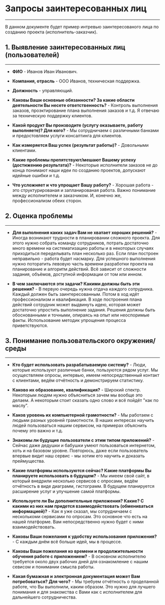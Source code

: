 # Запросы заинтересованных лиц

------------


В данном документе будет пример интревью заинтересованого лица по созданию проекта (исполнитель-заказчик). 



## 1. Выявление заинтересованных лиц (пользователей)

------------

- **ФИО** - Иванов Иван Иванович.

- **Компания, отрасль** - ООО Иванов, техническая поддержка.

- **Должность** - управляющий.

- **Каковы Ваши основные обязанности? За какие области деятельности Вы несете ответственность?** - Контроль выполнения заказов, проэктирование плана выполнения заказов и т.д. Я отвечаю за техническую поддержку клиентов.

- **Какой продукт Вы производите (услугу оказываете, работу выполняете)? Для кого?** - Мы сотрудничаем с различными банками и предостовляем услуги консалтинга для клиентов.

- **Как измеряется Ваш успех (результат работы)?** - Довольными клиентами.

- **Какие проблемы препятствуют/мешают Вашему успеху (достижению результата)?** - Некоторые исполнители заказов не до конца понимают наши идеи по созданию проектов, допускают идейные ошибки и т.д.

- **Что усложняет и что упрощает Вашу работу?** - Хорошая работа - это структурированая и запланированая работа. Важно понимание между исполнителем и заказчиком. И, конечно же, профессионализм обеих сторон.



## 2. Оценка проблемы

------------

- **Для выполнения каких задач Вам не хватает хороших решений?** - Иногда возникают трудности в планировании сложного проекта. Для этого нужно собрать команду сотрудников, потрать достаточно много времени на систематизацию работы и в некоторых случаях приходиться переделывать план несколько раз. Если план построен неправильно -  работа будет насмарку. Для успешного выполнения нужно поторатить левовую часть времени разработки проекта на планирование и алгоритм действий. Всё зависит от сложности задания, объёмов, доступной информации от том или инном.

- **В чем заключаются эти задачи? Какими должны быть эти решения?** - В первую очередь нужна отдача каждого сотрудника. Каждый должен быть заинтересованным. Потом в ход идёт профессионализм и квалификация. В ходе построения плана действий сотрудник может выдвинуть идею, которая может достаточно упростить выполнение задания. Решения должны быть обоснованными и точными, опираясь на опыт или неоспоримые факты. Использование методик упрощения процесса приветствуются.



## 3. Понимание пользовательского окружения/среды

------------

- **Кто будет использовать разрабатываемую систему?** - Люди, которые используют различные банки, пользуются рядом услуг. Мы осуществляем опросы, интервью, имеем непосредственный контакт с клиентами, ведём отчётность и демонстрируем статистику.

- **Каково их образование, квалификация?** - Широкий спектр. Некоторым людям нужно объясниться зачем мы вообще это делаем. А некоторым стоит сказать одно слово и всё пойдёт "как по маслу".

- **Каков уровень их компьютерной грамотности?** -  Мы работаем с людьми разных уровней грамотности. В наших интересах научить людей пользоваться нашим сервисом, на примерах объяснить почему это важно и т.д.

- **Знакомы ли будущие пользователи с этим типом приложений?** - Сейчас даже дедушки и бабушки умеют пользоваться интернетом, хоть и на базовом уровне. Повторюсь, даже если пользователь впервые видит наш сервис - мы хотим его научить и доказать преймущества.

- **Какие платформы используются сейчас? Какие платформы Вы планируете использовать в будущем?** - Мы имеем свой сайт, в который внедрили несколько сервисов с опросами, ведём отчётность в виде диаграмм, гистограмм. В будущем планируется расширение услуг и улучшение самой платформы.

- **Используете ли Вы дополнительные приложения? Какие? С какими из них нам придется взаимодействовать (обмениваться информацией)?** - Как я уже сказал, мы сотрудничаем с несколькоми сервисами по опросам. Это основное что есть на нашей платформе. Вам непосредственно нужно будет с ними взаимодействовать.

- **Каковы Ваши пожелания к удобству использования приложения?** - С каждым днём всё больше идей, мы в процессе.

- **Каковы Ваши пожелания ко времени и продолжительности обучения работе с приложением?** - В основном исполнителю требуется около двух рабочих дней для ознакомление с нашим севисом и понимании смысла работы.

- **Какая бумажная и электронная документация может Вам потребоваться? Для чего?** - Мы требуем отчётность о проделанной работе, что Вы выполнили, каким образом. Это нужно для лучшего понимания и для знакомства с Вами как с исполнителем для дальнейшего сотрудничества.



